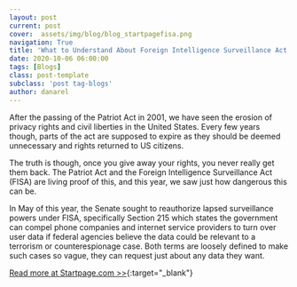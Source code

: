 ```yaml
---
layout: post
current: post
cover:  assets/img/blog/blog_startpagefisa.png
navigation: True
title: 'What to Understand About Foreign Intelligence Surveillance Act (FISA) and Your Loss of Privacy Rights'
date: 2020-10-06 06:00:00
tags: [Blogs]
class: post-template
subclass: 'post tag-blogs'
author: danarel
---
```


After the passing of the Patriot Act in 2001, we have seen the erosion of privacy rights and civil liberties in the United States. Every few years though, parts of the act are supposed to expire as they should be deemed unnecessary and rights returned to US citizens.

The truth is though, once you give away your rights, you never really get them back. The Patriot Act and the Foreign Intelligence Surveillance Act (FISA) are living proof of this, and this year, we saw just how dangerous this can be.

In May of this year, the Senate sought to reauthorize lapsed surveillance powers under FISA, specifically Section 215 which states the government can compel phone companies and internet service providers to turn over user data if federal agencies believe the data could be relevant to a terrorism or counterespionage case. Both terms are loosely defined to make such cases so vague, they can request just about any data they want.

[Read more at Startpage.com >>](https://www.startpage.com/privacy-please/privacy-advocate-articles/what-to-understand-about-foreign-intelligence-surveillance-act-fisa-and-your-loss-of-privacy-rights){:target="_blank"}